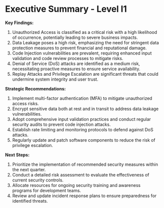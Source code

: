 # Executive Summary - Level l1

**Key Findings:**
1. Unauthorized Access is classified as a critical risk with a high likelihood of occurrence, potentially leading to severe business impacts.
2. Data Leakage poses a high risk, emphasizing the need for stringent data protection measures to prevent financial and reputational damage.
3. Code Injection vulnerabilities are prevalent, requiring enhanced input validation and code review processes to mitigate risks.
4. Denial of Service (DoS) attacks are identified as a medium risk, necessitating proactive measures to ensure service availability.
5. Replay Attacks and Privilege Escalation are significant threats that could undermine system integrity and user trust.

**Strategic Recommendations:**
1. Implement multi-factor authentication (MFA) to mitigate unauthorized access risks.
2. Encrypt sensitive data both at rest and in transit to address data leakage vulnerabilities.
3. Adopt comprehensive input validation practices and conduct regular security audits to prevent code injection attacks.
4. Establish rate limiting and monitoring protocols to defend against DoS attacks.
5. Regularly update and patch software components to reduce the risk of privilege escalation.

**Next Steps:**
1. Prioritize the implementation of recommended security measures within the next quarter.
2. Conduct a detailed risk assessment to evaluate the effectiveness of current security controls.
3. Allocate resources for ongoing security training and awareness programs for development teams.
4. Review and update incident response plans to ensure preparedness for identified threats.

